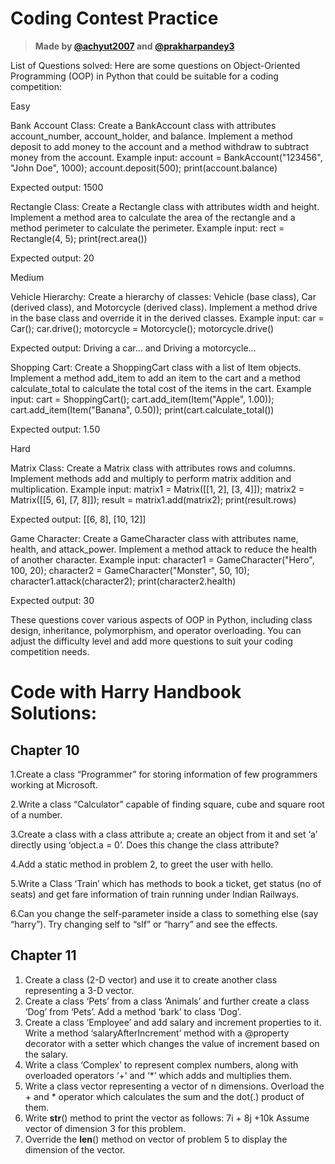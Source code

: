 # Coding Contest Practice
>**Made by [@achyut2007](https://github.com/achyut2007) and  [@prakharpandey3](https://github.com/PrakharPandey3)**
<!-- result generated by blackbox ai -->
List of Questions solved:
Here are some questions on Object-Oriented Programming (OOP) in Python that could be suitable for a coding competition:

Easy

Bank Account Class: Create a BankAccount class with attributes account_number, account_holder, and balance. Implement a method deposit to add money to the account and a method withdraw to subtract money from the account.
Example input: account = BankAccount("123456", "John Doe", 1000); account.deposit(500); print(account.balance)

Expected output: 1500

Rectangle Class: Create a Rectangle class with attributes width and height. Implement a method area to calculate the area of the rectangle and a method perimeter to calculate the perimeter.
Example input: rect = Rectangle(4, 5); print(rect.area())

Expected output: 20

Medium

Vehicle Hierarchy: Create a hierarchy of classes: Vehicle (base class), Car (derived class), and Motorcycle (derived class). Implement a method drive in the base class and override it in the derived classes.
Example input: car = Car(); car.drive(); motorcycle = Motorcycle(); motorcycle.drive()

Expected output: Driving a car... and Driving a motorcycle...

Shopping Cart: Create a ShoppingCart class with a list of Item objects. Implement a method add_item to add an item to the cart and a method calculate_total to calculate the total cost of the items in the cart.
Example input: cart = ShoppingCart(); cart.add_item(Item("Apple", 1.00)); cart.add_item(Item("Banana", 0.50)); print(cart.calculate_total())

Expected output: 1.50

Hard

Matrix Class: Create a Matrix class with attributes rows and columns. Implement methods add and multiply to perform matrix addition and multiplication.
Example input: matrix1 = Matrix([[1, 2], [3, 4]]); matrix2 = Matrix([[5, 6], [7, 8]]); result = matrix1.add(matrix2); print(result.rows)

Expected output: [[6, 8], [10, 12]]

Game Character: Create a GameCharacter class with attributes name, health, and attack_power. Implement a method attack to reduce the health of another character.
Example input: character1 = GameCharacter("Hero", 100, 20); character2 = GameCharacter("Monster", 50, 10); character1.attack(character2); print(character2.health)

Expected output: 30

These questions cover various aspects of OOP in Python, including class design, inheritance, polymorphism, and operator overloading. You can adjust the difficulty level and add more questions to suit your coding competition needs.

# Code with Harry Handbook Solutions:
## Chapter 10
1.Create a class “Programmer” for storing information of few programmers working at Microsoft.

2.Write a class “Calculator” capable of finding square, cube and square root of a number.

3.Create a class with a class attribute a; create an object from it and set ‘a’ directly using ‘object.a = 0’. Does this change the class attribute?

4.Add a static method in problem 2, to greet the user with hello.

5.Write a Class ‘Train’ which has methods to book a ticket, get status (no of seats) and get fare information of train running under Indian Railways.

6.Can you change the self-parameter inside a class to something else (say “harry”). Try changing self to “slf” or “harry” and see the effects.

## Chapter 11
1. Create a class (2-D vector) and use it to create another class representing a 3-D vector.
2. Create a class ‘Pets’ from a class ‘Animals’ and further create a class ‘Dog’ from ‘Pets’. Add a method ‘bark’ to class ‘Dog’.
3. Create a class ‘Employee’ and add salary and increment properties to it.
Write a method ‘salaryAfterIncrement’ method with a @property decorator with a setter which changes the value of increment based on the salary.
4. Write a class ‘Complex’ to represent complex numbers, along with overloaded operators ‘+’ and ‘*’ which adds and multiplies them.
5. Write a class vector representing a vector of n dimensions. Overload the + and * operator which calculates the sum and the dot(.) product of them.
6. Write __str__() method to print the vector as follows: 7i + 8j +10k
Assume vector of dimension 3 for this problem.
7. Override the __len__() method on vector of problem 5 to display the dimension of the vector.